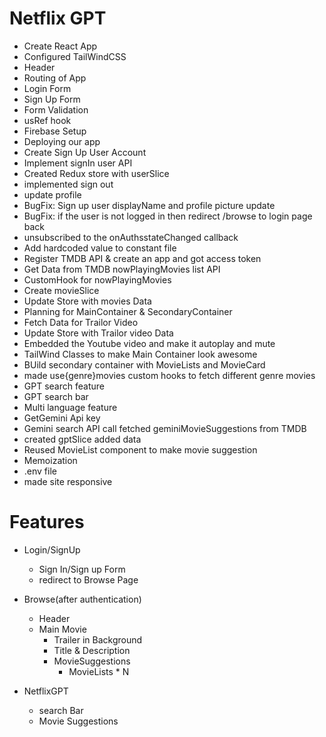 # Netflix GPT

- Create React App
- Configured TailWindCSS
- Header
- Routing of App
- Login Form
- Sign Up Form
- Form Validation
- usRef hook
- Firebase Setup
- Deploying our app
- Create Sign Up User Account
- Implement signIn user API
- Created Redux store with userSlice
- implemented sign out
- update profile
- BugFix: Sign up user displayName and profile picture update
- BugFix: if the user is not logged in then redirect /browse to login page back
- unsubscribed to the onAuthsstateChanged callback
- Add hardcoded value to constant file
- Register TMDB API & create an app and got access token
- Get Data from TMDB nowPlayingMovies list API
- CustomHook for nowPlayingMovies
- Create movieSlice
- Update Store with movies Data
- Planning for MainContainer & SecondaryContainer
- Fetch Data for Trailor Video
- Update Store with Trailor video Data
- Embedded the Youtube video and make it autoplay and mute
- TailWind Classes to make Main Container look awesome
- BUild secondary container with MovieLists and MovieCard
- made use{genre}movies custom hooks to fetch different genre movies
- GPT search feature
- GPT search bar
- Multi language feature
- GetGemini Api key
- Gemini search API call
  fetched geminiMovieSuggestions from TMDB
- created gptSlice added data
- Reused MovieList component to make movie suggestion
- Memoization
- .env file
- made site responsive

# Features

- Login/SignUp
  - Sign In/Sign up Form
  - redirect to Browse Page
- Browse(after authentication)

  - Header
  - Main Movie
    - Trailer in Background
    - Title & Description
    - MovieSuggestions
      - MovieLists \* N

- NetflixGPT
  - search Bar
  - Movie Suggestions
